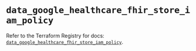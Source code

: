 # `data_google_healthcare_fhir_store_iam_policy`

Refer to the Terraform Registry for docs: [`data_google_healthcare_fhir_store_iam_policy`](https://registry.terraform.io/providers/hashicorp/google/6.14.1/docs/data-sources/healthcare_fhir_store_iam_policy).
